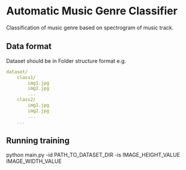 # Automatic Music Genre Classifier

Classification of music genre based on spectrogram of music track.

## Data format

Dataset should be in Folder structure format e.g.

```yaml
dataset/
    class1/
        img1.jpg
        img2.jpg
        ...
    class2/
        img1.jpg
        img2.jpg
        ...
    ...
```
## Running training

python main.py -id PATH_TO_DATASET_DIR -is IMAGE_HEIGHT_VALUE IMAGE_WIDTH_VALUE  